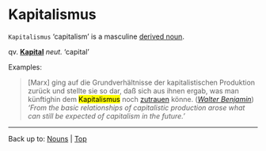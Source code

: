 # Kapitalismus

`Kapitalismus` ‘capitalism’ is a masculine [derived noun](../../derivedNouns.md).

qv. **[Kapital](Kapital.md)** *neut.* ‘capital’

Examples:

> \[Marx\] ging auf die Grundverhältnisse der kapitalistischen Produktion zurück und stellte sie so dar, daß sich aus ihnen ergab, was man künftighin dem <mark>Kapitalismus</mark> noch [zutrauen](../../../verbs/z/zu/zutrauen.md) könne. (*[Walter Benjamin](../../../texts/WalterBenjamin/DasKunstWerk.md)*) *‘From the basic relationships of capitalistic production arose what can still be expected of capitalism in the future.’*

----

Back up to: [Nouns](../../index.md) | [Top](../../../index.md)
